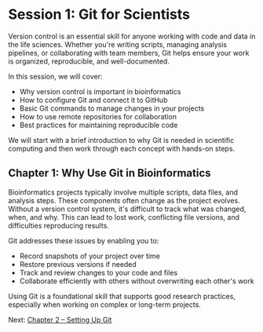 # Session 1: Git for Scientists

Version control is an essential skill for anyone working with code and data in the life sciences. Whether you're writing scripts, managing analysis pipelines, or collaborating with team members, Git helps ensure your work is organized, reproducible, and well-documented.

In this session, we will cover:

- Why version control is important in bioinformatics
- How to configure Git and connect it to GitHub
- Basic Git commands to manage changes in your projects
- How to use remote repositories for collaboration
- Best practices for maintaining reproducible code

We will start with a brief introduction to why Git is needed in scientific computing and then work through each concept with hands-on steps.

## Chapter 1: Why Use Git in Bioinformatics

Bioinformatics projects typically involve multiple scripts, data files, and analysis steps. These components often change as the project evolves. Without a version control system, it's difficult to track what was changed, when, and why. This can lead to lost work, conflicting file versions, and difficulties reproducing results.

Git addresses these issues by enabling you to:

- Record snapshots of your project over time
- Restore previous versions if needed
- Track and review changes to your code and files
- Collaborate efficiently with others without overwriting each other's work

Using Git is a foundational skill that supports good research practices, especially when working on complex or long-term projects.

Next: [Chapter 2 – Setting Up Git](https://github.com/jagan-l/bversity-seedweek-bioinfo/blob/main/session-1_git_github/chapter_2_git_setup.md)
